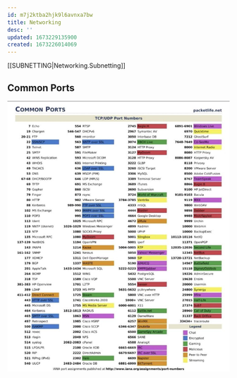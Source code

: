 ```yaml
---
id: m7j2ktba2hjk9l6avnxa7bw
title: Networking
desc: ''
updated: 1673229135900
created: 1673226014069
---
```

[[SUBNETTING|Networking.Subnetting]]

## Common Ports
![](/assets/common%20ports.jpg)
